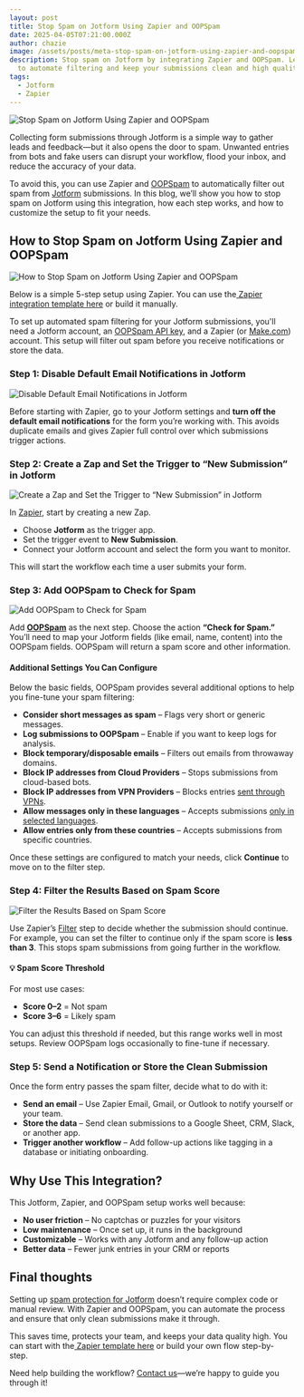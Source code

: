 ```yaml
---
layout: post
title: Stop Spam on Jotform Using Zapier and OOPSpam
date: 2025-04-05T07:21:00.000Z
author: chazie
image: /assets/posts/meta-stop-spam-on-jotform-using-zapier-and-oopspam.png
description: Stop spam on Jotform by integrating Zapier and OOPSpam. Learn how
  to automate filtering and keep your submissions clean and high quality.
tags:
  - Jotform
  - Zapier
---
```

![Stop Spam on Jotform Using Zapier and OOPSpam](/blog/assets/posts/jotform.png "Stop Spam on Jotform Using Zapier and OOPSpam")

Collecting form submissions through Jotform is a simple way to gather leads and feedback—but it also opens the door to spam. Unwanted entries from bots and fake users can disrupt your workflow, flood your inbox, and reduce the accuracy of your data.

To avoid this, you can use Zapier and [OOPSpam](https://www.oopspam.com/) to automatically filter out spam from [Jotform](https://www.jotform.com/) submissions. In this blog, we’ll show you how to stop spam on Jotform using this integration, how each step works, and how to customize the setup to fit your needs.

## **How to Stop Spam on Jotform Using Zapier and OOPSpam**

![How to Stop Spam on Jotform Using Zapier and OOPSpam](/blog/assets/posts/stop-spam-on-jotform-using-zapier-and-oopspam.png "How to Stop Spam on Jotform Using Zapier and OOPSpam")

Below is a simple 5-step setup using Zapier. You can use the[ Zapier integration template here](https://zapier.com/apps/email/integrations/jotform/1211782/check-new-jotform-submissions-for-spam-with-oopspam-and-send-outbound-emails) or build it manually. 

To set up automated spam filtering for your Jotform submissions, you'll need a Jotform account, an [OOPSpam API key](https://www.oopspam.com/docs/#introduction), and a Zapier (or [Make.com](http://make.com)) account. This setup will filter out spam before you receive notifications or store the data.

### **Step 1: Disable Default Email Notifications in Jotform**

![Disable Default Email Notifications in Jotform](/blog/assets/posts/disable-email-notification-jotform.png "Disable Default Email Notifications in Jotform")

Before starting with Zapier, go to your Jotform settings and **turn off the default email notifications** for the form you’re working with. This avoids duplicate emails and gives Zapier full control over which submissions trigger actions.

### **Step 2: Create a Zap and Set the Trigger to “New Submission” in Jotform**

![Create a Zap and Set the Trigger to “New Submission” in Jotform](/blog/assets/posts/set-the-trigger-to-new-submission-in-jotform.png "Create a Zap and Set the Trigger to “New Submission” in Jotform")

In [Zapier](https://zapier.com/), start by creating a new Zap.

* Choose **Jotform** as the trigger app.
* Set the trigger event to **New Submission**.
* Connect your Jotform account and select the form you want to monitor.

This will start the workflow each time a user submits your form.

### **Step 3: Add OOPSpam to Check for Spam**

![Add OOPSpam to Check for Spam](/blog/assets/posts/check-for-spam.png "Add OOPSpam to Check for Spam")

Add **[OOPSpam](https://zapier.com/apps/oopspam/integrations)** as the next step. Choose the action **“Check for Spam.”** You’ll need to map your Jotform fields (like email, name, content) into the OOPSpam fields. OOPSpam will return a spam score and other information.

#### **Additional Settings You Can Configure**

Below the basic fields, OOPSpam provides several additional options to help you fine-tune your spam filtering:

* **Consider short messages as spam** – Flags very short or generic messages.
* **Log submissions to OOPSpam** – Enable if you want to keep logs for analysis.
* **Block temporary/disposable emails** – Filters out emails from throwaway domains.
* **Block IP addresses from Cloud Providers** – Stops submissions from cloud-based bots.
* **Block IP addresses from VPN Providers** – Blocks entries [sent through VPNs](https://www.oopspam.com/blog/how-to-block-ips-from-vpn-and-cloud-providers-in-zapier).
* **Allow messages only in these languages** – Accepts submissions [only in selected languages](https://www.oopspam.com/blog/how-to-automatically-block-spam-form-submissions-in-zapier-based-on-language).
* **Allow entries only from these countries** – Accepts submissions from specific countries.

Once these settings are configured to match your needs, click **Continue** to move on to the filter step.

### **Step 4: Filter the Results Based on Spam Score**

![Filter the Results Based on Spam Score](/blog/assets/posts/zapier-filter-condition-setup.png "Filter the Results Based on Spam Score")

Use Zapier’s [Filter](https://zapier.com/blog/filter-by-zapier-guide/) step to decide whether the submission should continue. For example, you can set the filter to continue only if the spam score is **less than 3**. This stops spam submissions from going further in the workflow.

#### **💡 Spam Score Threshold**

For most use cases:

* **Score 0–2** = Not spam
* **Score 3–6** = Likely spam

You can adjust this threshold if needed, but this range works well in most setups. Review OOPSpam logs occasionally to fine-tune if necessary.

### **Step 5: Send a Notification or Store the Clean Submission**

Once the form entry passes the spam filter, decide what to do with it:

* **Send an email** – Use Zapier Email, Gmail, or Outlook to notify yourself or your team.
* **Store the data** – Send clean submissions to a Google Sheet, CRM, Slack, or another app.
* **Trigger another workflow** – Add follow-up actions like tagging in a database or initiating onboarding.

## **Why Use This Integration?**

This Jotform, Zapier, and OOPSpam setup works well because:

* **No user friction** – No captchas or puzzles for your visitors
* **Low maintenance** – Once set up, it runs in the background
* **Customizable** – Works with any Jotform and any follow-up action
* **Better data** – Fewer junk entries in your CRM or reports

## **Final thoughts**

Setting up [spam protection for Jotform](https://www.oopspam.com/integrations/spam-protection-for-jotform) doesn’t require complex code or manual review. With Zapier and OOPSpam, you can automate the process and ensure that only clean submissions make it through.

This saves time, protects your team, and keeps your data quality high. You can start with the[ Zapier template here](https://zapier.com/apps/email/integrations/jotform/1211782/check-new-jotform-submissions-for-spam-with-oopspam-and-send-outbound-emails) or build your own flow step-by-step. 

Need help building the workflow? [Contact us](https://www.oopspam.com/#contact)—we’re happy to guide you through it!
